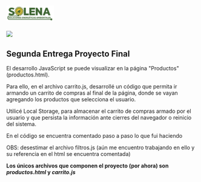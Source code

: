 # <img src="https://github.com/micanevoran/SOLENA/blob/master/img/logo.svg" alt="SOLENA - Soluciones Energéticas Ambientales" width=25%>
<img src="https://img.shields.io/badge/STATUS-EN%20DESAROLLO-green">


## Segunda Entrega Proyecto Final

El desarrollo JavaScript se puede visualizar en la página "Productos" (productos.html).

Para ello, en el archivo carrito.js, desarrollé un código que permita ir armando un carrito de compras al final de la página, donde se vayan agregando los productos que selecciona el usuario.

Utilicé Local Storage, para almacenar el carrito de compras armado por el usuario y que persista la información ante cierres del navegador o reinicio del sistema. 

En el código se encuentra comentado paso a paso lo que fui haciendo

OBS: desestimar el archivo filtros.js (aún me encuentro trabajando en ello y su referencia en el html se encuentra comentada)

**Los únicos archivos que componen el proyecto (por ahora) son *productos.html* y *carrito.js***
